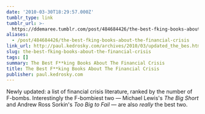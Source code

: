 ```yaml
---
date: '2010-03-30T18:29:57.000Z'
tumblr_type: link
tumblr_url: >-
  https://ddemaree.tumblr.com/post/484684426/the-best-fking-books-about-the-financial-crisis
aliases:
  - /post/484684426/the-best-fking-books-about-the-financial-crisis
link_url: http://paul.kedrosky.com/archives/2010/03/updated_the_bes.html
slug: the-best-fking-books-about-the-financial-crisis
tags: []
summary: The Best F**king Books About The Financial Crisis
title: The Best F**king Books About The Financial Crisis
publisher: paul.kedrosky.com
---
```


Newly updated: a list of financial crisis literature, ranked by the number of F-bombs. Interestingly the F-bombiest two — Michael Lewis's _The Big Short_ and Andrew Ross Sorkin's _Too Big to Fail_ — are also _really_ the best two.